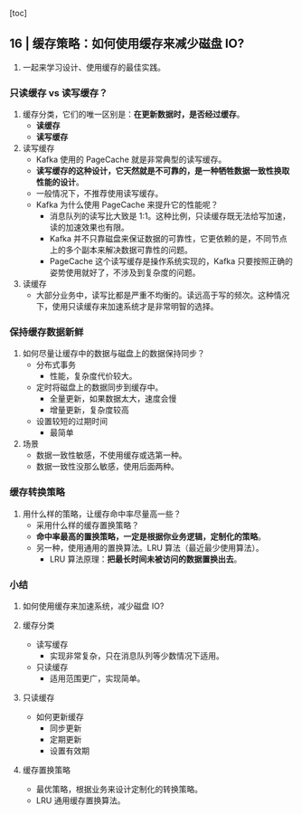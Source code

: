 [toc]

## 16 | 缓存策略：如何使用缓存来减少磁盘 IO?

1.  一起来学习设计、使用缓存的最佳实践。

### 只读缓存 vs 读写缓存？

1.  缓存分类，它们的唯一区别是：**在更新数据时，是否经过缓存**。
    -   **读缓存**
    -   **读写缓存**
2.  读写缓存
    -   Kafka 使用的 PageCache 就是非常典型的读写缓存。
    -   **读写缓存的这种设计，它天然就是不可靠的，是一种牺牲数据一致性换取性能的设计**。
    -   一般情况下，不推荐使用读写缓存。
    -   Kafka 为什么使用 PageCache 来提升它的性能呢？
        -   消息队列的读写比大致是 1:1。这种比例，只读缓存既无法给写加速，读的加速效果也有限。
        -   Kafka 并不只靠磁盘来保证数据的可靠性，它更依赖的是，不同节点上的多个副本来解决数据可靠性的问题。
        -   PageCache 这个读写缓存是操作系统实现的，Kafka 只要按照正确的姿势使用就好了，不涉及到复杂度的问题。
3.  读缓存
    -   大部分业务中，读写比都是严重不均衡的。读远高于写的频次。这种情况下，使用只读缓存来加速系统才是非常明智的选择。

### 保持缓存数据新鲜

1.  如何尽量让缓存中的数据与磁盘上的数据保持同步？
    -   分布式事务
        -   性能，复杂度代价较大。
    -   定时将磁盘上的数据同步到缓存中。
        -   全量更新，如果数据太大，速度会慢
        -   增量更新，复杂度较高
    -   设置较短的过期时间
        -   最简单
2.  场景
    -   数据一致性敏感，不使用缓存或选第一种。
    -   数据一致性没那么敏感，使用后面两种。

### 缓存转换策略

1.  用什么样的策略，让缓存命中率尽量高一些？
    -   采用什么样的缓存置换策略？
    -   **命中率最高的置换策略，一定是根据你业务逻辑，定制化的策略**。
    -   另一种，使用通用的置换算法。LRU 算法（最近最少使用算法）。
        -   LRU 算法原理：**把最长时间未被访问的数据置换出去**。

### 小结

1.  如何使用缓存来加速系统，减少磁盘 IO?
2.  缓存分类
    -   读写缓存
        -   实现非常复杂，只在消息队列等少数情况下适用。
    -   只读缓存
        -   适用范围更广，实现简单。
3.  只读缓存
    -   如何更新缓存
        -   同步更新
        -   定期更新
        -   设置有效期

4.  缓存置换策略
    -   最优策略，根据业务来设计定制化的转换策略。
    -   LRU 通用缓存置换算法。

